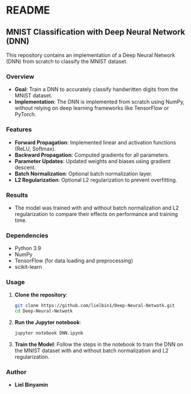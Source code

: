 # README

## MNIST Classification with Deep Neural Network (DNN)

This repository contains an implementation of a Deep Neural Network (DNN) from scratch to classify the MNIST dataset.

### Overview
- **Goal**: Train a DNN to accurately classify handwritten digits from the MNIST dataset.
- **Implementation**: The DNN is implemented from scratch using NumPy, without relying on deep learning frameworks like TensorFlow or PyTorch.

### Features
- **Forward Propagation**: Implemented linear and activation functions (ReLU, Softmax).
- **Backward Propagation**: Computed gradients for all parameters.
- **Parameter Updates**: Updated weights and biases using gradient descent.
- **Batch Normalization**: Optional batch normalization layer.
- **L2 Regularization**: Optional L2 regularization to prevent overfitting.

### Results
- The model was trained with and without batch normalization and L2 regularization to compare their effects on performance and training time.

### Dependencies
- Python 3.9
- NumPy
- TensorFlow (for data loading and preprocessing)
- scikit-learn

### Usage
1. **Clone the repository**:
   ```bash
   git clone https://github.com/lielbin1/Deep-Neural-Netwotk.git
   cd Deep-Neural-Netwotk
   ```

2. **Run the Jupyter notebook**:
   ```bash
   jupyter notebook DNN.ipynb
   ```

4. **Train the Model**:
   Follow the steps in the notebook to train the DNN on the MNIST dataset with and without batch normalization and L2 regularization.

### Author
- **Liel Binyamin**
